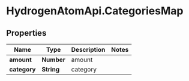 # HydrogenAtomApi.CategoriesMap

## Properties
Name | Type | Description | Notes
------------ | ------------- | ------------- | -------------
**amount** | **Number** | amount | 
**category** | **String** | category | 


